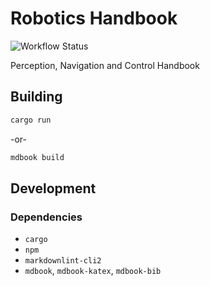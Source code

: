 # Robotics Handbook

![Workflow Status](https://github.com/mitchelldscott/robotics-handbook/actions/workflows/CI.yml/badge.svg)

Perception, Navigation and Control Handbook

## Building

```rust
cargo run
```

-or-

```rust
mdbook build
```

## Development

### Dependencies

* `cargo`
* `npm`
* `markdownlint-cli2`
* `mdbook`, `mdbook-katex`, `mdbook-bib`
